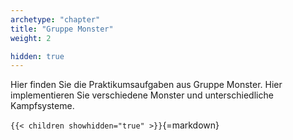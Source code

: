 ```yaml
---
archetype: "chapter"
title: "Gruppe Monster"
weight: 2

hidden: true
---
```



Hier finden Sie die Praktikumsaufgaben aus Gruppe Monster. Hier implementieren Sie
verschiedene Monster und unterschiedliche Kampfsysteme.


`{{< children showhidden="true" >}}`{=markdown}
